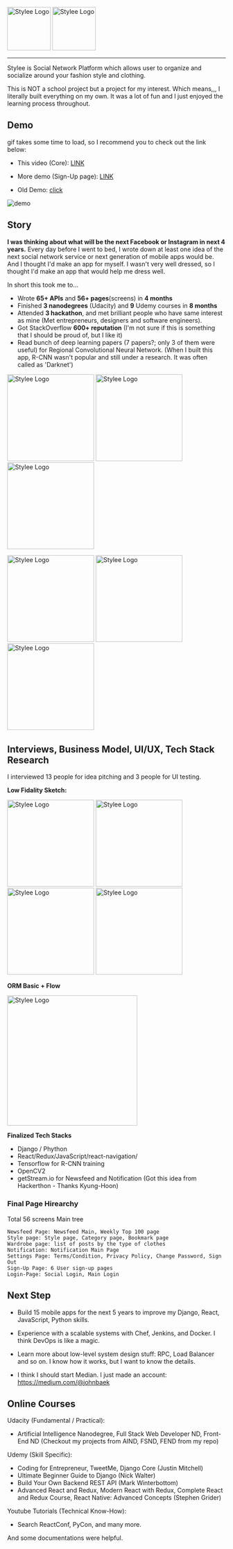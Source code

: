 <img src="src/logo.png" width="100" height="100" title="Stylee Logo"> <img src="src/name2.png" height="100" title="Stylee Logo"> 

---
Stylee is Social Network Platform which allows user to organize and socialize around your fashion style and clothing. 

This is NOT a school project but a project for my interest. Which means,,, I literally built everything on my own. It was a lot of fun and I just enjoyed the learning process throughout. 
&nbsp;

## Demo

gif takes some time to load, so I recommend you to check out the link below:

- This video (Core): [LINK](https://youtu.be/Y_94Z3VHYHo)

+ More demo (Sign-Up page): [LINK](https://youtu.be/Leog1Ldyycg)

+ Old Demo: [click](https://youtu.be/5ytDSnle2zQ)

![demo](src/demo1.gif)

<!--![demo](src/demo2.gif)-->



## Story
**I was thinking about what will be the next Facebook or Instagram in next 4 years.** Every day before I went to bed, I wrote down at least one idea of the next social network service or next generation of mobile apps would be. And I thought I'd make an app for myself. I wasn't very well dressed, so I thought I'd make an app that would help me dress well. 

In short this took me to...

- Wrote **65+ APIs** and **56+ pages**(screens) in **4 months**
- Finished **3 nanodegrees** (Udacity) and **9** Udemy courses in **8 months**
- Attended **3 hackathon**, and met brilliant people who have same interest as mine (Met entrepreneurs, designers and software engineers).
- Got StackOverflow **600+ reputation** (I'm not sure if this is something that I should be proud of, but I like it)
- Read bunch of deep learning papers (7 papers?; only 3 of them were useful) for Regional Convolutional Neural Network. (When I built this app, R-CNN wasn't popular and still under a research. It was often called as 'Darknet')

<img src="src/aind.png" height="200" title="Stylee Logo"> <img src="src/fsnd.png" height="200" title="Stylee Logo"> <img src="src/fend.png" height="200" title="Stylee Logo"> 

<img src="src/fe.png" height="200" title="Stylee Logo"> <img src="src/api.png" height="200" title="Stylee Logo"> <img src="src/stackoverflow.png" height="200" title="Stylee Logo"> 
&nbsp;

## Interviews, Business Model, UI/UX, Tech Stack Research

I interviewed 13 people for idea pitching and 3 people for UI testing. 

**Low Fidality Sketch:**

<img src="src/1.jpg" height="200" title="Stylee Logo"> <img src="src/4.jpg" height="200" title="Stylee Logo"> <img src="src/2.jpg" height="200" title="Stylee Logo"> <img src="src/3.jpg" height="200" title="Stylee Logo"> 

**ORM Basic + Flow**

<img src="src/5.jpg" height="300" title="Stylee Logo"> 

**Finalized Tech Stacks**
 
- Django / Phython
- React/Redux/JavaScript/react-navigation/ 
- Tensorflow for R-CNN training
- OpenCV2
- getStream.io for Newsfeed and Notification (Got this idea from Hackerthon - Thanks Kyung-Hoon)

### Final Page Hirearchy
Total 56 screens Main tree

```
Newsfeed Page: Newsfeed Main, Weekly Top 100 page
Style page: Style page, Category page, Bookmark page
Wardrobe page: list of posts by the type of clothes
Notification: Notification Main Page
Settings Page: Terms/Condition, Privacy Policy, Change Password, Sign Out
Sign-Up Page: 6 User sign-up pages
Login-Page: Social Login, Main Login
```

## Next Step

- Build 15 mobile apps for the next 5 years to improve my Django, React, JavaScript, Python skills.

- Experience with a scalable systems with Chef, Jenkins, and Docker. I think DevOps is like a magic.

- Learn more about low-level system design stuff: RPC, Load Balancer and so on. I know how it works, but I want to know the details.

- I think I should start Median. I just made an account: https://medium.com/@johnbaek 

## Online Courses

Udacity (Fundamental / Practical): 

- Artificial Intelligence Nanodegree, Full Stack Web Developer ND, Front-End ND (Checkout my projects from AIND, FSND, FEND from my repo)

Udemy (Skill Specific): 

- Coding for Entrepreneur, TweetMe, Django Core (Justin Mitchell) 
- Ultimate Beginner Guide to Django (Nick Walter)
- Build Your Own Backend REST API (Mark Winterbottom)
- Advanced React and Redux, Modern React with Redux, Complete React and Redux Course, React Native: Advanced Concepts (Stephen Grider)

Youtube Tutorials (Technical Know-How): 

- Search ReactConf, PyCon, and many more.

And some documentations were helpful.
